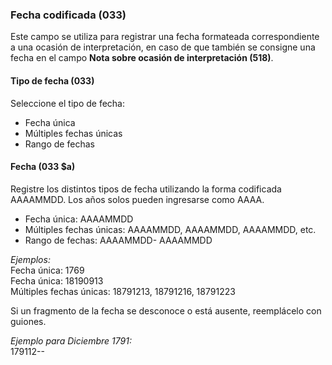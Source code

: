 ### Fecha codificada (033)

Este campo se utiliza para registrar una fecha formateada correspondiente a una ocasión de interpretación, en caso de que también se consigne una fecha en el campo **Nota sobre ocasión de interpretación (518)**.

#### Tipo de fecha (033)

Seleccione el tipo de fecha:

- Fecha única
- Múltiples fechas únicas
- Rango de fechas

#### Fecha (033 $a)

Registre los distintos tipos de fecha utilizando la forma codificada AAAAMMDD. Los años solos pueden ingresarse como AAAA.

- Fecha única: AAAAMMDD
- Múltiples fechas únicas: AAAAMMDD, AAAAMMDD, AAAAMMDD, etc.
- Rango de fechas: AAAAMMDD- AAAAMMDD

_Ejemplos:_  
Fecha única: 1769  
Fecha única: 18190913  
Múltiples fechas únicas: 18791213, 18791216, 18791223

Si un fragmento de la fecha se desconoce o está ausente, reemplácelo con guiones.

_Ejemplo para Diciembre 1791:_  
179112--

